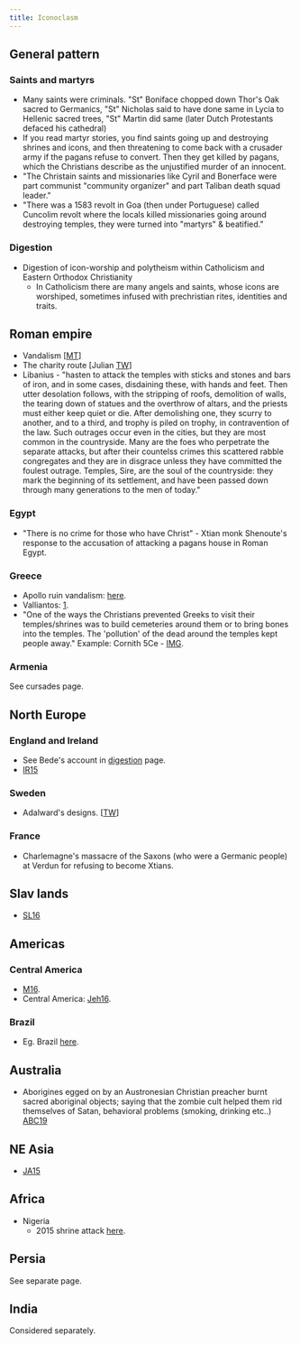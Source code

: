 ```yaml
---
title: Iconoclasm
---
```


## General pattern
### Saints and martyrs
- Many saints were criminals. "St" Boniface chopped down Thor's Oak sacred to Germanics, "St" Nicholas said to have done same in Lycia to Hellenic sacred trees, "St" Martin did same (later Dutch Protestants defaced his cathedral)
- If you read martyr stories, you find saints going up and destroying shrines and icons, and then threatening to come back with a crusader army if the pagans refuse to convert. Then they get killed by pagans, which the Christians describe as the unjustified murder of an innocent.
- "The Christain saints and missionaries like Cyril and Bonerface were part communist "community organizer" and part Taliban death squad leader."
- "There was a 1583 revolt in Goa (then under Portuguese) called Cuncolim revolt where the locals killed missionaries going around destroying temples, they were turned into "martyrs" & beatified."

### Digestion
- Digestion of icon-worship and polytheism within Catholicism and Eastern Orthodox Christianity
    - In Catholicism there are many angels and saints, whose icons are worshiped, sometimes infused with prechristian rites, identities and traits. 

## Roman empire
- Vandalism \[[MT](https://twitter.com/blog_supplement/status/897631604574744580)\]
- The charity route \[Julian [TW](https://twitter.com/GhorAngirasa/status/894579184487481344)\]
- Libanius - "hasten to attack the temples with sticks and stones and bars of iron, and in some cases, disdaining these, with hands and feet. Then utter desolation follows, with the stripping of roofs, demolition of walls, the tearing down of statues and the overthrow of altars, and the priests must either keep quiet or die. After demolishing one, they scurry to another, and to a third, and trophy is piled on trophy, in contravention of the law. Such outrages occur even in the cities, but they are most common in the countryside. Many are the foes who perpetrate the separate attacks, but after their countelss crimes this scattered rabble congregates and they are in disgrace unless they have committed the foulest outrage. Temples, Sire, are the soul of the countryside: they mark the beginning of its settlement, and have been passed down through many generations to the men of today."

### Egypt
- "There is no crime for those who have Christ" - Xtian monk Shenoute's response to the accusation of attacking a pagans house in Roman Egypt.

### Greece 
- Apollo ruin vandalism: [here](https://twitter.com/Rjrasva/status/571059091411472385/photo/1).
- Valliantos: [1](https://www.academia.edu/7064633/Christians_and_the_Classics_War_against_Reason).
- "One of the ways the Christians prevented Greeks to visit their temples/shrines was to build cemeteries around them or to bring bones into the temples. The 'pollution' of the dead around the temples kept people away." Example: Cornith 5Ce - [IMG](https://imgur.com/es9877w.jpg).

### Armenia
See cursades page.

## North Europe
### England and Ireland
- See Bede's account in [digestion](।/digestion/) page.
- [IR15](http://www.belfasttelegraph.co.uk/news/northern-ireland/christian-extremists-steal-statue-of-celtic-sea-god-from-mountain-top-in-northern-ireland-30929777.html)

### Sweden
- Adalward's designs. \[[TW](https://twitter.com/Rjrasva/status/603946356345024513)\]

### France
- Charlemagne's massacre of the Saxons (who were a Germanic people) at Verdun for refusing to become Xtians.

## Slav lands
- [SL16](http://svit.in.ua/news/new102.htm)

## Americas
### Central America
- [M16](http://www.telesurtv.net/english/news/Jehovahs-Witnesses-Destroy-Ancient-Indigenous-Temple-in-Mexico-20160628-0009.html).
- Central America: [Jeh16](http://www.rawstory.com/2016/06/jehovahs-witnesses-accused-of-vandalizing-7000-year-old-pyramid-out-of-fears-of-devil-worship/#.V3MEbhgNMtF.twitter).

### Brazil
- Eg. Brazil [here](http://www.businessinsider.com/brazils-rapidly-growing-evangelical-movement-has-a-dark-side-2015-6?IR=T).

## Australia
- Aborigines egged on by an Austronesian Christian preacher burnt sacred aboriginal objects; saying that the zombie cult helped them rid themselves of Satan, behavioral problems (smoking, drinking etc..) [ABC19](https://www.abc.net.au/news/2019-09-20/the-christian-converts-who-are-setting-fire-to-sacred-aboriginal/11527402)

## NE Asia
- [JA15](https://throwoutyourbooks.wordpress.com/2015/06/01/japanese-christian-vandal-shrines-temples-nara-kyoto-chiba-oil/)

## Africa
- Nigeria
  - 2015 shrine attack [here](http://www.bloomberg.com/news/articles/2015-05-21/christians-mimic-islamists-in-attacks-on-nigerian-cultural-sites).

## Persia
See separate page.

## India
Considered separately.

